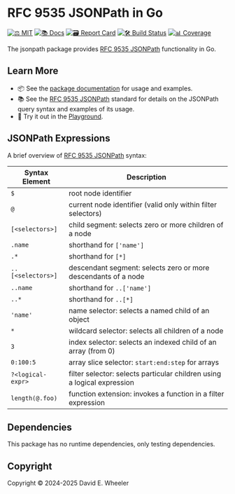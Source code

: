 RFC 9535 JSONPath in Go
=======================

[![⚖️ MIT]][mit] [![📚 Docs]][docs] [![🗃️ Report Card]][card] [![🛠️ Build Status]][ci] [![📊 Coverage]][cov]

The jsonpath package provides [RFC 9535 JSONPath] functionality in Go.

## Learn More

*   📦 See the [package documentation][docs] for usage and examples.
*   📚 See the [RFC 9535 JSONPath] standard for details on the JSONPath query
    syntax and examples of its usage.
*   🛝 Try it out in the [Playground].

## JSONPath Expressions

A brief overview of [RFC 9535 JSONPath] syntax:

| Syntax Element     | Description                                                             |
| ------------------ | ----------------------------------------------------------------------- |
| `$`                | root node identifier                                                    |
| `@`                | current node identifier (valid only within filter selectors)            |
| `[<selectors>]`    | child segment: selects zero or more children of a node                  |
| `.name`            | shorthand for `['name']`                                                |
| `.*`               | shorthand for `[*]`                                                     |
| `..[<selectors>]`  | descendant segment: selects zero or more descendants of a node          |
| `..name`           | shorthand for `..['name']`                                              |
| `..*`              | shorthand for `..[*]`                                                   |
| `'name'`           | name selector: selects a named child of an object                       |
| `*`                | wildcard selector: selects all children of a node                       |
| `3`                | index selector: selects an indexed child of an array (from 0)           |
| `0:100:5`          | array slice selector: `start:end:step` for arrays                       |
| `?<logical-expr>`  | filter selector: selects particular children using a logical expression |
| `length(@.foo)`    | function extension: invokes  a function in a filter expression          |

## Dependencies

This package has no runtime dependencies, only testing dependencies.

## Copyright

Copyright © 2024-2025 David E. Wheeler

  [⚖️ MIT]: https://img.shields.io/badge/License-MIT-blue.svg "⚖️ MIT License"
  [mit]: https://opensource.org/license/MIT "⚖️ MIT License"
  [📚 Docs]: https://godoc.org/github.com/theory/jsonpath?status.svg "📚 Documentation"
  [docs]: https://pkg.go.dev/github.com/theory/jsonpath "📄 Documentation"
  [🗃️ Report Card]: https://goreportcard.com/badge/github.com/theory/jsonpath
    "🗃️ Report Card"
  [card]: https://goreportcard.com/report/github.com/theory/jsonpath
    "🗃️ Report Card"
  [🛠️ Build Status]: https://github.com/theory/jsonpath/actions/workflows/ci.yml/badge.svg
    "🛠️ Build Status"
  [ci]: https://github.com/theory/jsonpath/actions/workflows/ci.yml
    "🛠️ Build Status"
  [📊 Coverage]: https://codecov.io/gh/theory/jsonpath/graph/badge.svg?token=UB1UJ95NIK
    "📊 Code Coverage"
  [cov]: https://codecov.io/gh/theory/jsonpath "📊 Code Coverage"
  [RFC 9535 JSONPath]: https://www.rfc-editor.org/rfc/rfc9535.html
    "RFC 9535 JSONPath: Query Expressions for JSON"
  [Playground]: https://theory.github.io/jsonpath/ "Go JSONPath Playground"

